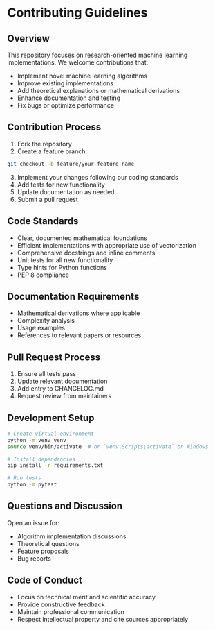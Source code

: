 # Contributing Guidelines

## Overview

This repository focuses on research-oriented machine learning implementations. We welcome contributions that:

- Implement novel machine learning algorithms
- Improve existing implementations
- Add theoretical explanations or mathematical derivations
- Enhance documentation and testing
- Fix bugs or optimize performance

## Contribution Process

1. Fork the repository
2. Create a feature branch:
```bash
git checkout -b feature/your-feature-name
```

3. Implement your changes following our coding standards
4. Add tests for new functionality
5. Update documentation as needed
6. Submit a pull request

## Code Standards

- Clear, documented mathematical foundations
- Efficient implementations with appropriate use of vectorization
- Comprehensive docstrings and inline comments
- Unit tests for all new functionality
- Type hints for Python functions
- PEP 8 compliance

## Documentation Requirements

- Mathematical derivations where applicable
- Complexity analysis
- Usage examples
- References to relevant papers or resources

## Pull Request Process

1. Ensure all tests pass
2. Update relevant documentation
3. Add entry to CHANGELOG.md
4. Request review from maintainers

## Development Setup

```bash
# Create virtual environment
python -m venv venv
source venv/bin/activate  # or `venv\Scripts\activate` on Windows

# Install dependencies
pip install -r requirements.txt

# Run tests
python -m pytest
```

## Questions and Discussion

Open an issue for:
- Algorithm implementation discussions
- Theoretical questions
- Feature proposals
- Bug reports

## Code of Conduct

- Focus on technical merit and scientific accuracy
- Provide constructive feedback
- Maintain professional communication
- Respect intellectual property and cite sources appropriately
